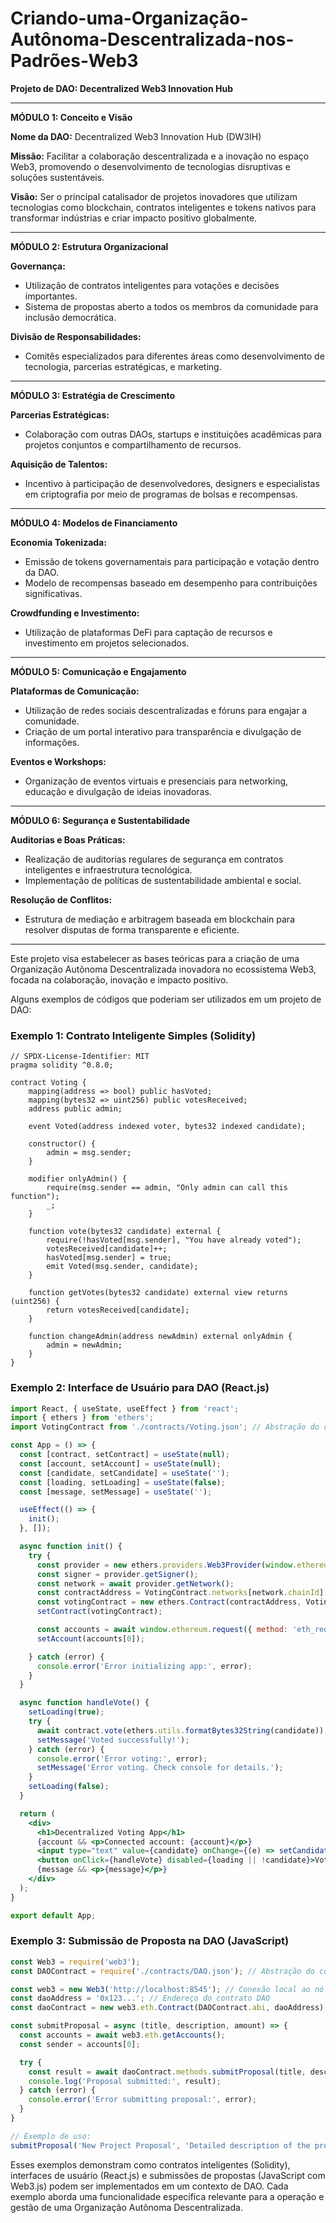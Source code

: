 # Criando-uma-Organização-Autônoma-Descentralizada-nos-Padrões-Web3

**Projeto de DAO: Decentralized Web3 Innovation Hub**

---

**MÓDULO 1: Conceito e Visão**

**Nome da DAO:** Decentralized Web3 Innovation Hub (DW3IH)

**Missão:**
Facilitar a colaboração descentralizada e a inovação no espaço Web3, promovendo o desenvolvimento de tecnologias disruptivas e soluções sustentáveis.

**Visão:**
Ser o principal catalisador de projetos inovadores que utilizam tecnologias como blockchain, contratos inteligentes e tokens nativos para transformar indústrias e criar impacto positivo globalmente.

---

**MÓDULO 2: Estrutura Organizacional**

**Governança:**
- Utilização de contratos inteligentes para votações e decisões importantes.
- Sistema de propostas aberto a todos os membros da comunidade para inclusão democrática.

**Divisão de Responsabilidades:**
- Comitês especializados para diferentes áreas como desenvolvimento de tecnologia, parcerias estratégicas, e marketing.

---

**MÓDULO 3: Estratégia de Crescimento**

**Parcerias Estratégicas:**
- Colaboração com outras DAOs, startups e instituições acadêmicas para projetos conjuntos e compartilhamento de recursos.

**Aquisição de Talentos:**
- Incentivo à participação de desenvolvedores, designers e especialistas em criptografia por meio de programas de bolsas e recompensas.

---

**MÓDULO 4: Modelos de Financiamento**

**Economia Tokenizada:**
- Emissão de tokens governamentais para participação e votação dentro da DAO.
- Modelo de recompensas baseado em desempenho para contribuições significativas.

**Crowdfunding e Investimento:**
- Utilização de plataformas DeFi para captação de recursos e investimento em projetos selecionados.

---

**MÓDULO 5: Comunicação e Engajamento**

**Plataformas de Comunicação:**
- Utilização de redes sociais descentralizadas e fóruns para engajar a comunidade.
- Criação de um portal interativo para transparência e divulgação de informações.

**Eventos e Workshops:**
- Organização de eventos virtuais e presenciais para networking, educação e divulgação de ideias inovadoras.

---

**MÓDULO 6: Segurança e Sustentabilidade**

**Auditorias e Boas Práticas:**
- Realização de auditorias regulares de segurança em contratos inteligentes e infraestrutura tecnológica.
- Implementação de políticas de sustentabilidade ambiental e social.

**Resolução de Conflitos:**
- Estrutura de mediação e arbitragem baseada em blockchain para resolver disputas de forma transparente e eficiente.

---

Este projeto visa estabelecer as bases teóricas para a criação de uma Organização Autônoma Descentralizada inovadora no ecossistema Web3, focada na colaboração, inovação e impacto positivo.

Alguns exemplos de códigos que poderiam ser utilizados em um projeto de DAO:

### Exemplo 1: Contrato Inteligente Simples (Solidity)

```solidity
// SPDX-License-Identifier: MIT
pragma solidity ^0.8.0;

contract Voting {
    mapping(address => bool) public hasVoted;
    mapping(bytes32 => uint256) public votesReceived;
    address public admin;

    event Voted(address indexed voter, bytes32 indexed candidate);

    constructor() {
        admin = msg.sender;
    }

    modifier onlyAdmin() {
        require(msg.sender == admin, "Only admin can call this function");
        _;
    }

    function vote(bytes32 candidate) external {
        require(!hasVoted[msg.sender], "You have already voted");
        votesReceived[candidate]++;
        hasVoted[msg.sender] = true;
        emit Voted(msg.sender, candidate);
    }

    function getVotes(bytes32 candidate) external view returns (uint256) {
        return votesReceived[candidate];
    }

    function changeAdmin(address newAdmin) external onlyAdmin {
        admin = newAdmin;
    }
}
```

### Exemplo 2: Interface de Usuário para DAO (React.js)

```jsx
import React, { useState, useEffect } from 'react';
import { ethers } from 'ethers';
import VotingContract from './contracts/Voting.json'; // Abstração do contrato Voting

const App = () => {
  const [contract, setContract] = useState(null);
  const [account, setAccount] = useState(null);
  const [candidate, setCandidate] = useState('');
  const [loading, setLoading] = useState(false);
  const [message, setMessage] = useState('');

  useEffect(() => {
    init();
  }, []);

  async function init() {
    try {
      const provider = new ethers.providers.Web3Provider(window.ethereum);
      const signer = provider.getSigner();
      const network = await provider.getNetwork();
      const contractAddress = VotingContract.networks[network.chainId].address;
      const votingContract = new ethers.Contract(contractAddress, VotingContract.abi, signer);
      setContract(votingContract);

      const accounts = await window.ethereum.request({ method: 'eth_requestAccounts' });
      setAccount(accounts[0]);

    } catch (error) {
      console.error('Error initializing app:', error);
    }
  }

  async function handleVote() {
    setLoading(true);
    try {
      await contract.vote(ethers.utils.formatBytes32String(candidate));
      setMessage('Voted successfully!');
    } catch (error) {
      console.error('Error voting:', error);
      setMessage('Error voting. Check console for details.');
    }
    setLoading(false);
  }

  return (
    <div>
      <h1>Decentralized Voting App</h1>
      {account && <p>Connected account: {account}</p>}
      <input type="text" value={candidate} onChange={(e) => setCandidate(e.target.value)} placeholder="Enter candidate name" />
      <button onClick={handleVote} disabled={loading || !candidate}>Vote</button>
      {message && <p>{message}</p>}
    </div>
  );
}

export default App;
```

### Exemplo 3: Submissão de Proposta na DAO (JavaScript)

```javascript
const Web3 = require('web3');
const DAOContract = require('./contracts/DAO.json'); // Abstração do contrato DAO

const web3 = new Web3('http://localhost:8545'); // Conexão local ao nó Ethereum
const daoAddress = '0x123...'; // Endereço do contrato DAO
const daoContract = new web3.eth.Contract(DAOContract.abi, daoAddress);

const submitProposal = async (title, description, amount) => {
  const accounts = await web3.eth.getAccounts();
  const sender = accounts[0];

  try {
    const result = await daoContract.methods.submitProposal(title, description, web3.utils.toWei(amount, 'ether')).send({ from: sender });
    console.log('Proposal submitted:', result);
  } catch (error) {
    console.error('Error submitting proposal:', error);
  }
}

// Exemplo de uso:
submitProposal('New Project Proposal', 'Detailed description of the project...', '10');
```

Esses exemplos demonstram como contratos inteligentes (Solidity), interfaces de usuário (React.js) e submissões de propostas (JavaScript com Web3.js) podem ser implementados em um contexto de DAO. Cada exemplo aborda uma funcionalidade específica relevante para a operação e gestão de uma Organização Autônoma Descentralizada.
